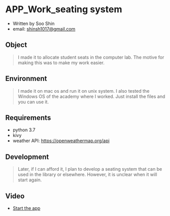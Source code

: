 # APP_Work_seating system

- Written by Soo Shin
- email: shinsh1017@gmail.com

## Object

> I made it to allocate student seats in the computer lab. 
> The motive for making this was to make my work easier. 

  
## Environment

> I made it on mac os and run it on unix system.
> I also tested the Windows OS of the academy where I worked.
> Just install the files and you can use it.
  
## Requirements

- python 3.7
- kivy
- weather API: https://openweathermap.org/api

## Development

> Later, if I can afford it, I plan to develop a seating system that can be used in the library or elsewhere.
> However, it is unclear when it will start again.
  
## Video

* [Start the app](https://youtu.be/XjhmiCzlQ3Q)
